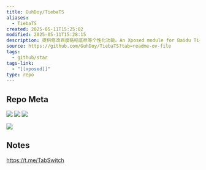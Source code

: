 ```yaml
---
title: GuhDoy/TiebaTS
aliases:
  - TiebaTS
created: 2025-05-11T15:25:02
modified: 2025-05-11T15:28:15
description: 提供修改百度贴吧底栏等个性化功能。An Xposed module for Baidu Tieba with personalized functions.
source: https://github.com/GuhDoy/TiebaTS?tab=readme-ov-file
tags:
  - github/star
tags-link:
  - "[[xposed]]"
type: repo
---
```


## Repo Meta

![](https://img.shields.io/github/stars/GuhDoy/TiebaTS?tab=readme-ov-file?style=for-the-badge&label=stars) ![](https://img.shields.io/github/repo-size/GuhDoy/TiebaTS?tab=readme-ov-file?style=for-the-badge&label=size) ![](https://img.shields.io/github/created-at/GuhDoy/TiebaTS?tab=readme-ov-file?style=for-the-badge&label=since)

[![](https://github-readme-stats.vercel.app/api/pin/?username=GuhDoy&repo=TiebaTS&bg_color=00000000)](https://github.com/GuhDoy/TiebaTS?tab=readme-ov-file)

## Notes

https://t.me/TabSwitch
